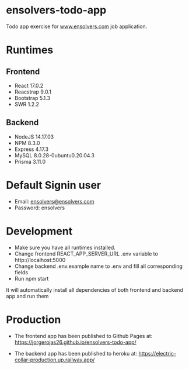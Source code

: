 # ensolvers-todo-app

Todo app exercise for www.ensolvers.com job application.

# Runtimes

## Frontend

- React 17.0.2
- Reacstrap 9.0.1
- Bootstrap 5.1.3
- SWR 1.2.2

## Backend
- NodeJS 14.17.03
- NPM 8.3.0
- Express 4.17.3
- MySQL 8.0.28-0ubuntu0.20.04.3
- Prisma 3.11.0

# Default Signin user

- Email: ensolvers@ensolvers.com
- Password: ensolvers

# Development

- Make sure you have all runtimes installed.
- Change frontend REACT_APP_SERVER_URL .env variable to http://localhost:5000
- Change backend .env.example name to .env and fill all corresponding fields
- Run npm start


It will automatically install all dependencies of both frontend and backend app and run them


# Production

- The frontend app has been published to Github Pages at: https://jorgerojas26.github.io/ensolvers-todo-app/

- The backend app has been published to heroku at: https://electric-collar-production.up.railway.app/


